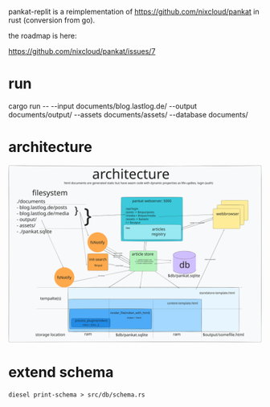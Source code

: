 pankat-replit is a reimplementation of https://github.com/nixcloud/pankat in rust (conversion from go).

the roadmap is here:

https://github.com/nixcloud/pankat/issues/7

# run

cargo run -- --input documents/blog.lastlog.de/ --output documents/output/ --assets documents/assets/ --database documents/

# architecture

![architecture](internals.svg)

# extend schema

    diesel print-schema > src/db/schema.rs